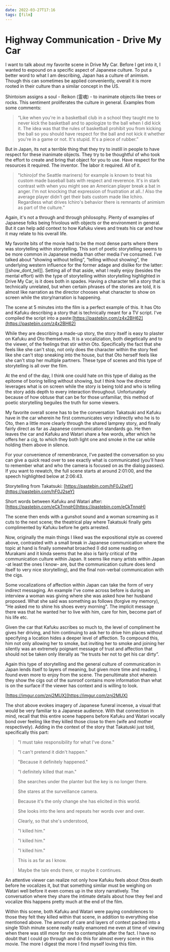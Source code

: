 ```yaml
---
date: 2022-03-27T17:16
tags: [film]
---
```


# Highway Communication - Drive My Car

I want to talk about my favorite scene in Drive My Car. Before I get into it, I wanted to expound on a specific aspect of Japanese culture. To put a better word to what I am describing, Japan has a culture of animism. Though this can sometimes be applied conveniently, overall it is more rooted in their culture than a similar concept in the US.

Shintoism assigns a soul - Reikon (霊魂) - to inanimate objects like trees or rocks. This sentiment proliferates the culture in general. Examples from some comments:
> “Like when you're in a basketball club in a school they taught me to never kick the basketball and to apologize to the ball when I did kick it. The idea was that the rules of basketball prohibit you from kicking the ball so you should have respect for the ball and not kick it whether you're in a game or not. It's stupid. It's a piece of rubber.”

But in Japan, its not a terrible thing that they try to instill in people to have respect for these inanimate objects. They try to be thoughtful of who took the effort to create and bring that object for you to use. Have respect for the resources it required. The inventor. The labor it required. All of it. 

> "Ichiro(of the Seattle mariners) for example is known to treat his custom made baseball bats with respect and reverence. It's in stark contrast with when you might see an American player break a bat in anger. I'm not knocking that expression of frustration at all..! Also the average player didn't get their bats custom made like Ichiro. Regardless what drives Ichiro's behavior there is remnants of animism as part of the culture.”

 Again, it's not a through and through philosophy. Plenty of examples of Japanese folks being frivolous with objects or the environment in general. But it can help add context to how Kafuku views and treats his car and how it may relate to his overall life.
 
 My favorite bits of the movie had to be the most dense parts where there was storytelling within storytelling. This sort of poetic storytelling seems to be more common in Japanese media than other media I've consumed. I’ve talked about “showing without telling”, “telling without showing”, the underlying western influence for the former adage and dislike for the latter: [[show_dont_tell]]. Setting all of that aside, what I really enjoy (besides the mental effort) with the type of storytelling within storytelling highlighted in Drive My Car, is it does both in spades. Having a character tell a story that is technically unrelated, but when certain phrases of the stories are told, it is almost like narration as the director chooses what character to show on screen while the story/narration is happening.
 
 The scene at 5 minutes into the film is a perfect example of this. It has Oto and Kafuku describing a story that is technically meant for a TV script. I've compiled the script into a paste:[https://pastebin.com/z4x2BH62](https://pastebin.com/z4x2BH62)
 
 While they are describing a made-up story, the story itself is easy to plaster on Kafuku and Oto themselves. It is a vocaliziation, both diegetically and to the viewer, of the feelings that stir within Oto. Specifically the fact that she feels like she can't stop, not only does the character within the story feel like she can't stop sneaking into the house, but that Oto herself feels like she can't stop her multiple partners. These type of scenes and this type of storytelling is all over the film.
 
 At the end of the day, I think one could hate on this type of dialog as the epitome of boring telling without showing, but I think how the director leverages what is on screen while the story is being told and who is telling the story adds depth to every interaction throughout. Unfortunately because of how obtuse that can be for those unfamiliar, this method of poetic storytelling beguiles the truth for some viewers.

My favorite overall scene has to be the conversation Takatsuki and Kafuku have in the car wherein he first communicates very indirectly who he is to Oto, then a little more clearly through the shared lamprey story, and finally fairly direct as far as Japanese communication standards go. He then leaves the car and Kafuku and Watari share a few words, after which he offers her a cig, to which they both light one and smoke in the car while holding them above in silence.

For your convenience of remembrance, I’ve pasted the conversation so you can give a quick read over to see exactly what is communicated (you’ll have to remember what and who the camera is focused on as the dialog passes). If you want to rewatch, the full scene starts at around 2:01:00, and the speech highlighted below at 2:06:43.

Storytelling from Takatsuki: [https://pastebin.com/hF0J2seY](https://pastebin.com/hF0J2seY)

Short words between Kafuku and Watari after: [https://pastebin.com/eCkTnnqH](https://pastebin.com/eCkTnnqH)

The scene then ends with a gunshot sound and a woman screaming as it cuts to the next scene; the theatrical play where Takatsuki finally gets complimented by Kafuku before he gets arrested.

Now, originally the main things I liked was the expositional style as covered above, contrasted with a small break in Japanese communication where the topic at hand is finally somewhat broached (I did some reading on Murakami and it kinda seems that he also is fairly critical of the communication culture within Japan. It seems like many artists within Japan -at least the ones I know- are, but the communication culture does lend itself to very nice storytelling), and the final non-verbal communication with the cigs. 

Some vocalizations of affection within Japan can take the form of very indirect messaging. An example I've come across before is during an interview a woman was giving where she was asked how her husband proposed. What she said was something as follows (forgive my memory), "He asked me to shine his shoes every morning". The implicit message there was that he wanted her to live with him, care for him, become part of his life etc.

Given the car that Kafuku ascribes so much to, the level of compliment he gives her driving, and him continuing to ask her to drive him places without specifying a location hides a deeper level of affection. To compound this, him not only allowing her to smoke, but inviting her to smoke and joining her silently was an extremely poignant message of trust and affection that should not be taken only literally as “he trusts her not to get his car dirty”.

Again this type of storytelling and the general culture of communication in Japan lends itself to layers of meaning, but given more time and reading, I found even more to enjoy from the scene. The penultimate shot wherein they show the cigs out of the sunroof contains more information than what is on the surface if the viewer has context and is willing to look.

[https://imgur.com/znj2MUX](https://imgur.com/znj2MUX)

The shot above evokes imagery of Japanese funeral incense, a visual that would be very familiar to a Japanese audience. With that connection in mind, recall that this entire scene happens before Kafuku and Watari vocally bond over feeling like they killed those close to them (wife and mother respectively). Adding in the context of the story that Takatuski just told, specifically this part:

>"I must take responsibility for what I've done."

>"I can't pretend it didn't happen."

>"Because it definitely happened."

>"I definitely killed that man."

>She searches under the planter
but the key is no longer there.

>She stares at the surveillance camera.

>Because it's the only change
she has elicited in this world.

>She looks into the lens and
repeats her words over and over.

>Clearly, so that she's understood,

>"I killed him."

>"I killed him."

>"I killed him."

>This is as far as I know.

>Maybe the tale ends there,
or maybe it continues.

An attentive viewer can realize not only how Kafuku feels about Otos death before he vocalizes it, but that something similar must be weighing on Watari well before it even comes up in the story narratively. The conversation where they share the intimate details about how they feel and vocalize this happens pretty much at the end of the film. 

Within this scene, both Kafuku and Watari were paying condolences to those they felt they killed within that scene, in addition to everything else mentioned above. The amount of care and layers of context packed into a single 10ish minute scene really really enamored me even at time of viewing when there was still more for me to contemplate after the fact. I have no doubt that I could go through and do this for almost every scene in this movie. The more I digest the more I find myself loving this film.